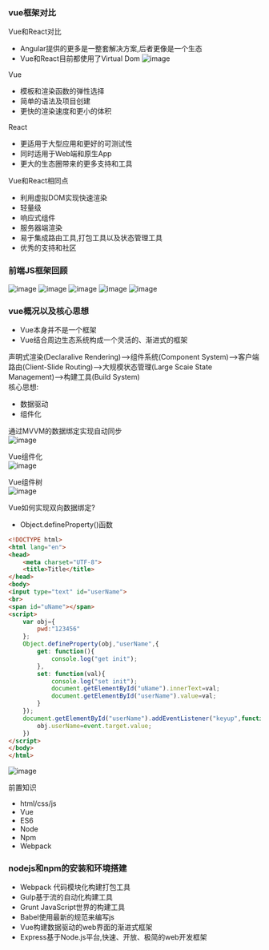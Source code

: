### vue框架对比
Vue和React对比<br>
- Angular提供的更多是一整套解决方案,后者更像是一个生态
- Vue和React目前都使用了Virtual Dom
![image](https://github.com/15529343201/Vue2.0-Node.JS-MongoDB/blob/chapter1/image/1.PNG)

Vue<br>
- 模板和渲染函数的弹性选择
- 简单的语法及项目创建
- 更快的渲染速度和更小的体积

React<br>
- 更适用于大型应用和更好的可测试性
- 同时适用于Web端和原生App
- 更大的生态圈带来的更多支持和工具

Vue和React相同点<br>
- 利用虚拟DOM实现快速渲染
- 轻量级
- 响应式组件
- 服务器端渲染
- 易于集成路由工具,打包工具以及状态管理工具
- 优秀的支持和社区

### 前端JS框架回顾
![image](https://github.com/15529343201/Vue2.0-Node.JS-MongoDB/blob/chapter1/image/2.PNG)
![image](https://github.com/15529343201/Vue2.0-Node.JS-MongoDB/blob/chapter1/image/3.PNG)
![image](https://github.com/15529343201/Vue2.0-Node.JS-MongoDB/blob/chapter1/image/4.PNG)
![image](https://github.com/15529343201/Vue2.0-Node.JS-MongoDB/blob/chapter1/image/5.PNG)
![image](https://github.com/15529343201/Vue2.0-Node.JS-MongoDB/blob/chapter1/image/6.PNG)

### vue概况以及核心思想
- Vue本身并不是一个框架
- Vue结合周边生态系统构成一个灵活的、渐进式的框架

声明式渲染(Declaralive Rendering)-->组件系统(Component System)-->客户端路由(Client-Slide Routing)-->大规模状态管理(Large Scaie State Management)-->构建工具(Build System)<br>
核心思想:<br>
- 数据驱动
- 组件化

通过MVVM的数据绑定实现自动同步<br>
![image](https://github.com/15529343201/Vue2.0-Node.JS-MongoDB/blob/chapter1/image/7.PNG)

Vue组件化<br>
![image](https://github.com/15529343201/Vue2.0-Node.JS-MongoDB/blob/chapter1/image/8.PNG)

Vue组件树<br>
![image](https://github.com/15529343201/Vue2.0-Node.JS-MongoDB/blob/chapter1/image/9.PNG)

Vue如何实现双向数据绑定?<br>
- Object.defineProperty()函数
```HTML
<!DOCTYPE html>
<html lang="en">
<head>
    <meta charset="UTF-8">
	<title>Title</title>
</head>
<body>
<input type="text" id="userName">
<br>
<span id="uName"></span>
<script>
    var obj={
	    pwd:"123456"
	};
	Object.defineProperty(obj,"userName",{
	    get: function(){
		    console.log("get init");
		},
		set: function(val){
		    console.log("set init");
			document.getElementById("uName").innerText=val;
			document.getElementById("userName").value=val;
		}
	});
	document.getElementById("userName").addEventListener("keyup",function(event){
	    obj.userName=event.target.value;
	})
</script>
</body>
</html>
```
![image](https://github.com/15529343201/Vue2.0-Node.JS-MongoDB/blob/chapter1/image/10.PNG)

前置知识<br>
- html/css/js
- Vue
- ES6
- Node
- Npm
- Webpack

### nodejs和npm的安装和环境搭建
- Webpack 代码模块化构建打包工具
- Gulp基于流的自动化构建工具
- Grunt JavaScript世界的构建工具
- Babel使用最新的规范来编写js
- Vue构建数据驱动的web界面的渐进式框架
- Express基于Node.js平台,快速、开放、极简的web开发框架

